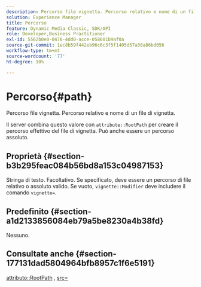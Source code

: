 ```yaml
---
description: Percorso file vignetta. Percorso relativo e nome di un file di vignetta.
solution: Experience Manager
title: Percorso
feature: Dynamic Media Classic, SDK/API
role: Developer,Business Practitioner
exl-id: 5562b0e0-0476-4dd0-acce-058601b9af0a
source-git-commit: 1ec8b59f442eb96c6c3f5f1405d57a38a86bd056
workflow-type: tm+mt
source-wordcount: '77'
ht-degree: 10%

---
```


# Percorso{#path}

Percorso file vignetta. Percorso relativo e nome di un file di vignetta.

Il server combina questo valore con `attribute::RootPath` per creare il percorso effettivo del file di vignetta. Può anche essere un percorso assoluto.

## Proprietà {#section-b3b295feac084b56bd8a153c04987153}

Stringa di testo. Facoltativo. Se specificato, deve essere un percorso di file relativo o assoluto valido. Se vuoto, `vignette::Modifier` deve includere il comando `vignette=`.

## Predefinito {#section-a1d2133856084eb79a5be8230a4b38fd}

Nessuno.

## Consultate anche {#section-177131dad5804964bfb8957c1f6e5191}

[attributo::RootPath](../../../../../ir-api/material-cat/image-rendering-api-ref/c-ir-material-catalog/c-ir-attributes-reference/r-ir-rootpath.md#reference-a4d7c96b62e14fcbad1740c702f160f3) ,  [src=](../../../../../ir-api/http-protocol/image-rendering-api-ref/c-ir-http-protocol-ref/c-ir-http-protocol-command-reference/r-ir-src.md#reference-62c98abad22149d68d405ed6aaff8272)
